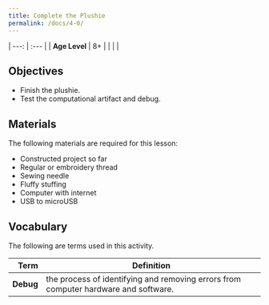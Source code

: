 ```yaml
---
title: Complete the Plushie
permalink: /docs/4-0/
---
```


| ---: | :--- |
| **Age Level** | 8+ |
|   |   |

## Objectives
- Finish the plushie.
- Test the computational artifact and debug.

## Materials
The following materials are required for this lesson:
- Constructed project so far
- Regular or embroidery thread
- Sewing needle
- Fluffy stuffing
- Computer with internet
- USB to microUSB

## Vocabulary
The following are terms used in this activity.

 Term | Definition
 ---: | --
**Debug**  | the process of identifying and removing errors from computer hardware and software.
